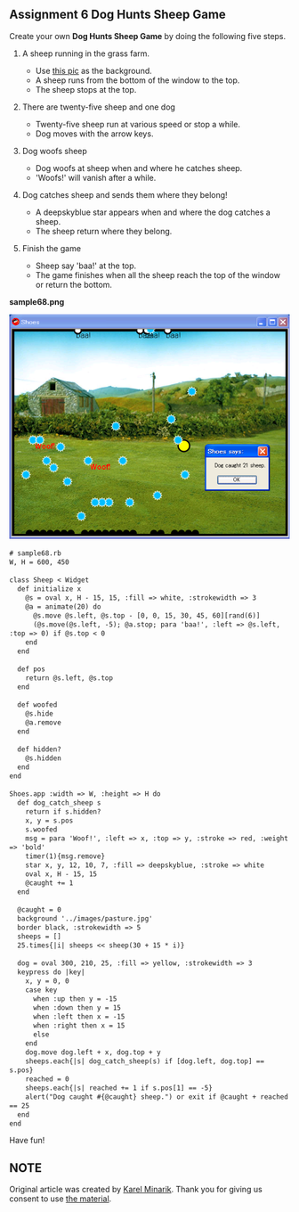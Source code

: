 Assignment 6 Dog Hunts Sheep Game
---------------------------------

Create your own **Dog Hunts Sheep Game** by doing the following five steps.

1. A sheep running in the grass farm.

	+ Use [this pic](http://github.com/ashbb/shoes_tutorial_html/raw/master/images/pasture.jpg) as the background.
	+ A sheep runs from the bottom of the window to the top.
	+ The sheep stops at the top.

2. There are twenty-five sheep and one dog

	+ Twenty-five sheep run at various speed or stop a while.
	+ Dog moves with the arrow keys.

3. Dog woofs sheep

	+ Dog woofs at sheep when and where he catches sheep.
	+ 'Woofs!' will vanish after a while.

4. Dog catches sheep and sends them where they belong!

	+ A deepskyblue star appears when and where the dog catches a sheep.
	+ The sheep return where they belong.

5. Finish the game

	+ Sheep say 'baa!' at the top.
	+ The game finishes when all the sheep reach the top of the window or return the bottom.

**sample68.png**

![sample68.png](http://github.com/ashbb/shoes_tutorial_html/raw/master/images/sample68.png)

	# sample68.rb
	W, H = 600, 450
	
	class Sheep < Widget
	  def initialize x
	    @s = oval x, H - 15, 15, :fill => white, :strokewidth => 3
	    @a = animate(20) do
	      @s.move @s.left, @s.top - [0, 0, 15, 30, 45, 60][rand(6)]
	      (@s.move(@s.left, -5); @a.stop; para 'baa!', :left => @s.left, :top => 0) if @s.top < 0
	    end
	  end
	  
	  def pos
	    return @s.left, @s.top
	  end
	  
	  def woofed
	    @s.hide
	    @a.remove
	  end
	  
	  def hidden?
	    @s.hidden
	  end
	end
	
	Shoes.app :width => W, :height => H do
	  def dog_catch_sheep s
	    return if s.hidden?
	    x, y = s.pos
	    s.woofed
	    msg = para 'Woof!', :left => x, :top => y, :stroke => red, :weight => 'bold'
	    timer(1){msg.remove}
	    star x, y, 12, 10, 7, :fill => deepskyblue, :stroke => white
	    oval x, H - 15, 15
	    @caught += 1
	  end
	  
	  @caught = 0
	  background '../images/pasture.jpg'
	  border black, :strokewidth => 5
	  sheeps = []
	  25.times{|i| sheeps << sheep(30 + 15 * i)}
	  
	  dog = oval 300, 210, 25, :fill => yellow, :strokewidth => 3
	  keypress do |key|
	    x, y = 0, 0
	    case key
	      when :up then y = -15
	      when :down then y = 15
	      when :left then x = -15
	      when :right then x = 15
	      else
	    end
	    dog.move dog.left + x, dog.top + y
	    sheeps.each{|s| dog_catch_sheep(s) if [dog.left, dog.top] == s.pos}
	    reached = 0
	    sheeps.each{|s| reached += 1 if s.pos[1] == -5}
	    alert("Dog caught #{@caught} sheep.") or exit if @caught + reached == 25
	  end
	end

Have fun!

NOTE
----
Original article was created by [Karel Minarik](http://github.com/karmi). Thank you for giving us consent to use [the material](http://www.restafari.org/object-oriented-sheep-running-in-ruby-shoes.html).
